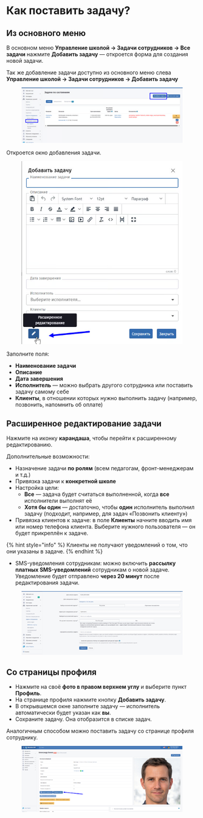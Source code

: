 # Как поставить задачу?

## Из основного меню

В основном меню **Управление школой → Задачи сотрудников → Все задачи** нажмите **Добавить задачу** — откроется форма для создания новой задачи.

Так же добавление задачи доступно из основного меню слева **Управление школой → Задачи сотрудников → Добавить задачу**

<figure><img src="../../.gitbook/assets/image (2).png" alt=""><figcaption></figcaption></figure>

Откроется окно добавления задачи.

<figure><img src="../../.gitbook/assets/image (1) (1).png" alt=""><figcaption></figcaption></figure>

Заполните поля:

* **Наименование задачи**
* **Описание**
* **Дата завершения**
* **Исполнитель** — можно выбрать другого сотрудника или поставить задачу самому себе
* **Клиенты**, в отношении которых нужно выполнить задачу (например, позвонить, напомнить об оплате)

## Расширенное редактирование задачи

Нажмите на иконку **карандаша**, чтобы перейти к расширенному редактированию.

Дополнительные возможности:

* Назначение задачи **по ролям** (всем педагогам, фронт-менеджерам и т.д.)
* Привязка задачи к **конкретной школе**
* Настройка цели:
  * **Все** — задача будет считаться выполненной, когда **все** исполнители выполнят её
  * **Хотя бы один** — достаточно, чтобы **один** исполнитель выполнил задачу (подходит, например, для задач «Позвонить клиенту»)
* Привязка клиентов к задаче: в поле **Клиенты** начните вводить имя или номер телефона клиента. Выберите нужного пользователя — он будет прикреплён к задаче.

{% hint style="info" %}
Клиенты не получают уведомлений о том, что они указаны в задаче.
{% endhint %}

* SMS-уведомления сотрудникам: можно включить **рассылку платных SMS-уведомлений** сотрудникам о новой задаче.\
  Уведомление будет отправлено **через 20 минут** после редактирования задачи.

<figure><img src="../../.gitbook/assets/image (124).png" alt=""><figcaption></figcaption></figure>

## Со страницы профиля

* Нажмите на своё **фото в правом верхнем углу** и выберите пункт **Профиль**.
* На странице профиля нажмите кнопку **Добавить задачу**.
* В открывшемся окне заполните задачу — исполнитель автоматически будет указан как **вы**.
* Сохраните задачу. Она отобразится в списке задач.

Аналогичным способом можно поставить задачу со странице профиля сотруднику.&#x20;

<figure><img src="../../.gitbook/assets/image (2) (1).png" alt=""><figcaption></figcaption></figure>
